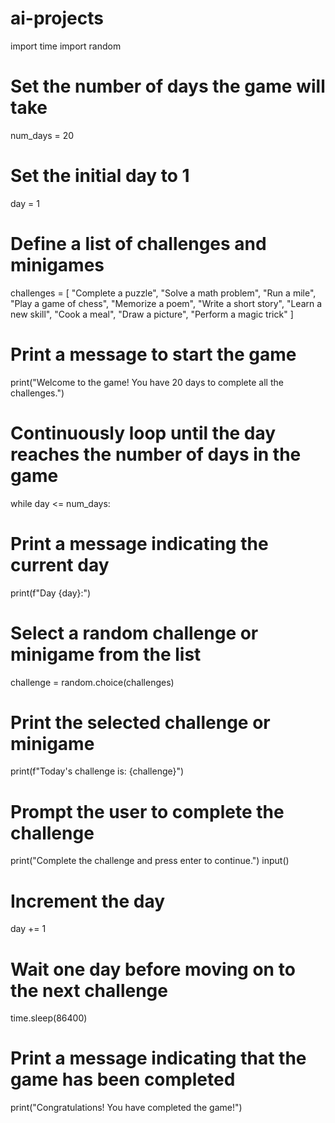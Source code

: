 # ai-projects
import time
import random

# Set the number of days the game will take
num_days = 20

# Set the initial day to 1
day = 1

# Define a list of challenges and minigames
challenges = [
  "Complete a puzzle",
  "Solve a math problem",
  "Run a mile",
  "Play a game of chess",
  "Memorize a poem",
  "Write a short story",
  "Learn a new skill",
  "Cook a meal",
  "Draw a picture",
  "Perform a magic trick"
]

# Print a message to start the game
print("Welcome to the game! You have 20 days to complete all the challenges.")

# Continuously loop until the day reaches the number of days in the game
while day <= num_days:
  # Print a message indicating the current day
  print(f"Day {day}:")

  # Select a random challenge or minigame from the list
  challenge = random.choice(challenges)

  # Print the selected challenge or minigame
  print(f"Today's challenge is: {challenge}")

  # Prompt the user to complete the challenge
  print("Complete the challenge and press enter to continue.")
  input()

  # Increment the day
  day += 1

  # Wait one day before moving on to the next challenge
  time.sleep(86400)

# Print a message indicating that the game has been completed
print("Congratulations! You have completed the game!")
